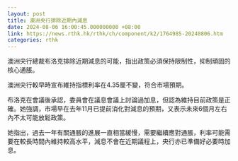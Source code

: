 ```yaml
---
layout: post
title: 澳洲央行排除近期內減息
date: 2024-08-06 16:00:45.000000000 +08:00
link: https://news.rthk.hk/rthk/ch/component/k2/1764985-20240806.htm
categories: rthk
---
```


澳洲央行總裁布洛克排除近期減息的可能，指出政策必須保持限制性，抑制頑固的核心通脹。

澳洲央行較早時宣布維持指標利率在4.35厘不變，符合市場預期。

布洛克在會議後承認，委員會在議息會議上討論過加息，但認為維持目前政策是正確。她強調，市場早在去年11月已提前消化對減息的預期，又表示未來6個月左右內不太可能放鬆政策。

她指出，過去一年有關通脹的進展一直相當緩慢，需要繼續應對通脹，利率可能需要在較長時間內維持較高水平，減息不會在近期議程上，央行亦已準備好必要時加息。
